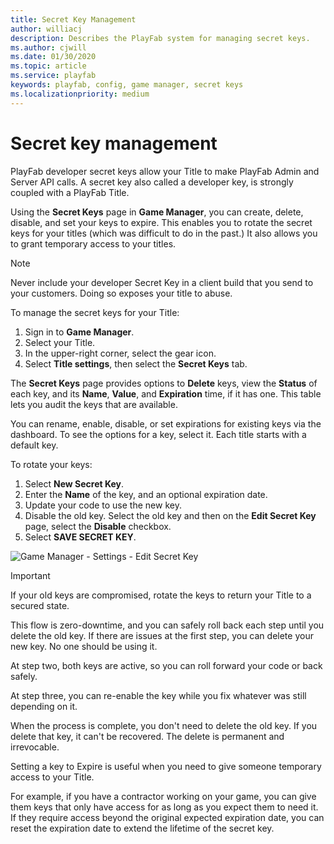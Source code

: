 ```yaml
---
title: Secret Key Management
author: williacj
description: Describes the PlayFab system for managing secret keys.
ms.author: cjwill
ms.date: 01/30/2020
ms.topic: article
ms.service: playfab
keywords: playfab, config, game manager, secret keys
ms.localizationpriority: medium
---
```


# Secret key management

PlayFab developer secret keys allow your Title to make PlayFab Admin and Server API calls. A secret key also called a developer key, is strongly coupled with a PlayFab Title.

Using the **Secret Keys** page in **Game Manager**, you can create, delete, disable, and set your keys to expire. This enables you to rotate the secret keys for your titles (which was difficult to do in the past.) It also allows you to grant temporary access to your titles.

> [!Note]
> Never include your developer Secret Key in a client build that you send to your customers. Doing so exposes your title to abuse.

To manage the secret keys for your Title:

1. Sign in to **Game Manager**.
2. Select your Title.
3. In the upper-right corner, select the gear icon.
4. Select **Title settings**, then select the **Secret Keys** tab.

The **Secret Keys** page provides options to **Delete** keys, view the **Status** of each key, and its **Name**, **Value**, and **Expiration** time, if it has one. This table lets you audit the keys that are available.

You can rename, enable, disable, or set expirations for existing keys via the dashboard. To see the options for a key, select it. Each title starts with a default key.

To rotate your keys:

1. Select **New Secret Key**.
2. Enter the **Name** of the key, and an optional expiration date.
3. Update your code to use the new key.
4. Disable the old key. Select the old key and then on the **Edit Secret Key** page, select the **Disable** checkbox.
5. Select **SAVE SECRET KEY**.

![Game Manager - Settings - Edit Secret Key](media/tutorials/game-manager-settings-edit-secret-key.png)  

> [!Important]
> If your old keys are compromised, rotate the keys to return your Title to a secured state.

This flow is zero-downtime, and you can safely roll back each step until you delete the old key. If there are issues at the first step, you can delete your new key. No one should be using it.

At step two, both keys are active, so you can roll forward your code or back safely.

At step three, you can re-enable the key while you fix whatever was still depending on it.

When the process is complete, you don't need to delete the old key. If you delete that key, it can't be recovered. The delete is permanent and irrevocable.

Setting a key to Expire is useful when you need to give someone temporary access to your Title.

For example, if you have a contractor working on your game, you can give them keys that only have access for as long as you expect them to need it. If they require access beyond the original expected expiration date, you can reset the expiration date to extend the lifetime of the secret key.
